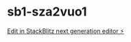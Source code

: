 # sb1-sza2vuo1

[Edit in StackBlitz next generation editor ⚡️](https://stackblitz.com/~/github.com/Danny37065/sb1-sza2vuo1)